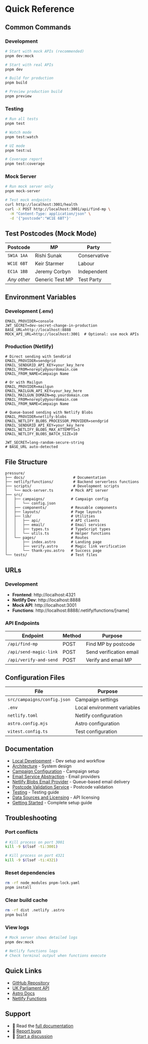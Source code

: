 # Quick Reference

## Common Commands

### Development

```bash
# Start with mock APIs (recommended)
pnpm dev:mock

# Start with real APIs
pnpm dev

# Build for production
pnpm build

# Preview production build
pnpm preview
```

### Testing

```bash
# Run all tests
pnpm test

# Watch mode
pnpm test:watch

# UI mode
pnpm test:ui

# Coverage report
pnpm test:coverage
```

### Mock Server

```bash
# Run mock server only
pnpm mock-server

# Test mock endpoints
curl http://localhost:3001/health
curl -X POST http://localhost:3001/api/find-mp \
  -H "Content-Type: application/json" \
  -d '{"postcode":"WC1E 6BT"}'
```

## Test Postcodes (Mock Mode)

| Postcode    | MP              | Party        |
| ----------- | --------------- | ------------ |
| `SW1A 1AA`  | Rishi Sunak     | Conservative |
| `WC1E 6BT`  | Keir Starmer    | Labour       |
| `EC1A 1BB`  | Jeremy Corbyn   | Independent  |
| _Any other_ | Generic Test MP | Test Party   |

## Environment Variables

### Development (.env)

```env
EMAIL_PROVIDER=console
JWT_SECRET=dev-secret-change-in-production
BASE_URL=http://localhost:8888
MOCK_API_URL=http://localhost:3001  # Optional: use mock APIs
```

### Production (Netlify)

```env
# Direct sending with SendGrid
EMAIL_PROVIDER=sendgrid
EMAIL_SENDGRID_API_KEY=your_key_here
EMAIL_FROM=noreply@yourdomain.com
EMAIL_FROM_NAME=Campaign Name

# Or with Mailgun
EMAIL_PROVIDER=mailgun
EMAIL_MAILGUN_API_KEY=your_key_here
EMAIL_MAILGUN_DOMAIN=mg.yourdomain.com
EMAIL_FROM=noreply@yourdomain.com
EMAIL_FROM_NAME=Campaign Name

# Queue-based sending with Netlify Blobs
EMAIL_PROVIDER=netlify-blobs
EMAIL_NETLIFY_BLOBS_PROCESSOR_PROVIDER=sendgrid
EMAIL_SENDGRID_API_KEY=your_key_here
EMAIL_NETLIFY_BLOBS_MAX_ATTEMPTS=3
EMAIL_NETLIFY_BLOBS_BATCH_SIZE=10

JWT_SECRET=long-random-secure-string
# BASE_URL auto-detected
```

## File Structure

```
pressure/
├── docs/                      # Documentation
├── netlify/functions/         # Backend serverless functions
├── scripts/                   # Development scripts
│   └── mock-server.ts        # Mock API server
├── src/
│   ├── campaigns/            # Campaign config
│   │   └── config.json
│   ├── components/           # Reusable components
│   ├── layouts/              # Page layouts
│   ├── lib/                  # Utilities
│   │   ├── api/              # API clients
│   │   ├── email/            # Email services
│   │   ├── types.ts          # TypeScript types
│   │   └── utils.ts          # Helper functions
│   └── pages/                # Routes
│       ├── index.astro       # Landing page
│       ├── verify.astro      # Magic link verification
│       └── thank-you.astro   # Success page
└── tests/                    # Test files
```

## URLs

### Development

- **Frontend**: http://localhost:4321
- **Netlify Dev**: http://localhost:8888
- **Mock API**: http://localhost:3001
- **Functions**: http://localhost:8888/.netlify/functions/[name]

### API Endpoints

| Endpoint               | Method | Purpose                 |
| ---------------------- | ------ | ----------------------- |
| `/api/find-mp`         | POST   | Find MP by postcode     |
| `/api/send-magic-link` | POST   | Send verification email |
| `/api/verify-and-send` | POST   | Verify and email MP     |

## Configuration Files

| File                        | Purpose                     |
| --------------------------- | --------------------------- |
| `src/campaigns/config.json` | Campaign settings           |
| `.env`                      | Local environment variables |
| `netlify.toml`              | Netlify configuration       |
| `astro.config.mjs`          | Astro configuration         |
| `vitest.config.ts`          | Test configuration          |

## Documentation

- [Local Development](Local%20Development.md) - Dev setup and workflow
- [Architecture](Architecture.md) - System design
- [Campaign Configuration](Campaign%20Configuration.md) - Campaign setup
- [Email Service Abstraction](Email%20Service%20Abstraction.md) - Email providers
- [Netlify Blobs Email Provider](Netlify%20Blobs%20Email%20Provider.md) - Queue-based email delivery
- [Postcode Validation Service](Postcode%20Validation%20Service.md) - Postcode validation
- [Testing](Testing.md) - Testing guide
- [Data Sources and Licensing](Data%20Sources%20And%20Licensing.md) - API licensing
- [Getting Started](Getting%20Started.md) - Complete setup guide

## Troubleshooting

### Port conflicts

```bash
# Kill process on port 3001
kill -9 $(lsof -ti:3001)

# Kill process on port 4321
kill -9 $(lsof -ti:4321)
```

### Reset dependencies

```bash
rm -rf node_modules pnpm-lock.yaml
pnpm install
```

### Clear build cache

```bash
rm -rf dist .netlify .astro
pnpm build
```

### View logs

```bash
# Mock server shows detailed logs
pnpm dev:mock

# Netlify functions logs
# Check terminal output when functions execute
```

## Quick Links

- [GitHub Repository](https://github.com/lukeocodes/pressure)
- [UK Parliament API](https://members-api.parliament.uk/)
- [Astro Docs](https://docs.astro.build/)
- [Netlify Functions](https://docs.netlify.com/functions/overview/)

## Support

- 📖 Read the [full documentation](.)
- 🐛 [Report bugs](https://github.com/lukeocodes/pressure/issues)
- 💬 [Start a discussion](https://github.com/lukeocodes/pressure/discussions)
